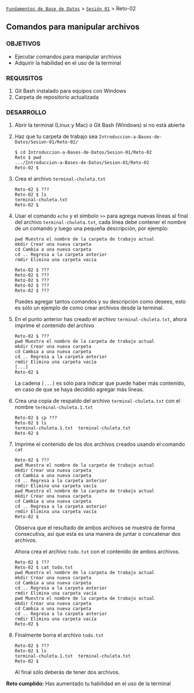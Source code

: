 [`Fundamentos de Base de Datos`](../../Readme.md) > [`Sesión 01`](../Readme.md) > Reto-02
## Comandos para manipular archivos

### OBJETIVOS
- Ejecutar comandos para manipular archivos
- Adquirir la habilidad en el uso de la terminal

### REQUISITOS
1. Git Bash instalado para equipos con Windows
1. Carpeta de repositorio actualizada

### DESARROLLO
1. Abrir la terminal (Linux y Mac) o Git Bash (Windows) si no está abierta

1. Haz que tu carpeta de trabajo sea `Introduccion-a-Bases-de-Datos/Sesion-01/Reto-02/`
   ```console
   $ cd Introduccion-a-Bases-de-Datos/Sesion-01/Reto-02
   Reto $ pwd
   .../Introduccion-a-Bases-de-Datos/Sesion-01/Reto-02
   Reto-02 $
   ```

1. Crea el archivo `terminal-chuleta.txt`
   ```console
   Reto-02 $ ???
   Reto-02 $ ls
   terminal-chuleta.txt
   Reto-02 $
   ```

1. Usar el comando `echo` y el símbolo `>>` para agrega nuevas líneas al final del archivo `terminal-chuleta.txt`, cada línea debe contener el nombre de un comando y luego una pequeña descripción, por ejemplo:
   ```
   pwd Muestra el nombre de la carpeta de trabajo actual
   mkdir Crear una nueva carpeta
   cd Cambia a una nueva carpeta
   cd .. Regresa a la carpeta anterior
   rmdir Elimina una carpeta vacía
   ```

   ```console
   Reto-02 $ ???
   Reto-02 $ ???
   Reto-02 $ ???
   Reto-02 $ ???
   Reto-02 $ ???
   ```
   Puedes agregar tantos comandos y su descripción como desees, esto es sólo un ejemplo de como crear archivos desde la terminal.

1. En el punto anterior has creado el archivo `terminal-chuleta.txt`, ahora imprime el contenido del archivo
   ```console
   Reto-02 $ ???
   pwd Muestra el nombre de la carpeta de trabajo actual
   mkdir Crear una nueva carpeta
   cd Cambia a una nueva carpeta
   cd .. Regresa a la carpeta anterior
   rmdir Elimina una carpeta vacía
   [...]
   Reto-02 $    
   ```
   La cadena `[...]` es sólo para indicar que puede haber más contenido, en caso de que se haya decidido agregar más líneas.

1. Crea una copia de respaldo del archivo `terminal-chuleta.txt` con el nombre `terminal-chuleta.1.txt`
   ```console
   Reto-02 $ cp ???
   Reto-02 $ ls
   terminal-chuleta.1.txt  terminal-chuleta.txt
   Reto-02 $
   ```

1. Imprime el contenido de los dos archivos creados usando el comando `cat`
   ```console
   Reto-02 $ ???
   pwd Muestra el nombre de la carpeta de trabajo actual
   mkdir Crear una nueva carpeta
   cd Cambia a una nueva carpeta
   cd .. Regresa a la carpeta anterior
   rmdir Elimina una carpeta vacía
   pwd Muestra el nombre de la carpeta de trabajo actual
   mkdir Crear una nueva carpeta
   cd Cambia a una nueva carpeta
   cd .. Regresa a la carpeta anterior
   rmdir Elimina una carpeta vacía
   Reto-02 $
   ```
   Observa que el resultado de ambos archivos se muestra de forma consecutiva, así que esta es una manera de juntar o concatenar dos archivos.

   Ahora crea el archivo `todo.txt` con el contenido de ambos archivos.
   ```console
   Reto-02 $ ???
   Reto-02 $ cat todo.txt
   pwd Muestra el nombre de la carpeta de trabajo actual
   mkdir Crear una nueva carpeta
   cd Cambia a una nueva carpeta
   cd .. Regresa a la carpeta anterior
   rmdir Elimina una carpeta vacía
   pwd Muestra el nombre de la carpeta de trabajo actual
   mkdir Crear una nueva carpeta
   cd Cambia a una nueva carpeta
   cd .. Regresa a la carpeta anterior
   rmdir Elimina una carpeta vacía
   Reto-02 $
   ```

1. Finalmente borra el archivo `todo.txt`
   ```console
   Reto-02 $ ???
   Reto-02 $ ls
   terminal-chuleta.1.txt  terminal-chuleta.txt
   Reto-02 $
   ```
   Al final sólo deberás de tener dos archivos.

__Reto cumplido:__ Has aumentado tu habilidad en el uso de la terminal
